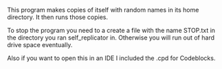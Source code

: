 This program makes copies of itself with random names in its home directory. It then runs those copies.

To stop the program you need to a create a file with the name STOP.txt in the directory you ran self_replicator in. Otherwise you will run out of hard drive space eventually.

Also if you want to open this in an IDE I included the .cpd for Codeblocks.